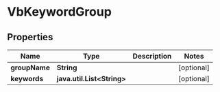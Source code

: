 
# VbKeywordGroup

## Properties
Name | Type | Description | Notes
------------ | ------------- | ------------- | -------------
**groupName** | **String** |  |  [optional]
**keywords** | **java.util.List&lt;String&gt;** |  |  [optional]



